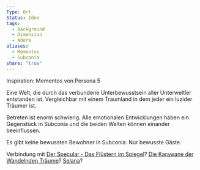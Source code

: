 ```yaml
---
Type: Ort
Status: Idee
tags:
  - Background
  - Dimension
  - Adora
aliases:
  - Mementos
  - Subconia
share: "true"
---
```

Inspiration: Mementos von Persona 5

Eine Welt, die durch das verbundene Unterbewusstsein aller Unterweltler entstanden ist. 
Vergleichbar mit einem Traumland in dem jeder ein luzider Träumer ist. 

Betreten ist enorm schwierig. Alle emotionalen Entwicklungen haben ein Gegenstück in Subconia und die beiden Welten können einander beeinflussen. 

Es gibt keine bewussten Bewohner in Subconia. Nur bewusste Gäste. 

Verbindung mit [Der Specular - Das Flüstern im Spiegel](../../Gefahren/Feinde%20der%20G%C3%B6tter/Der%20Specular%20-%20Das%20Fl%C3%BCstern%20im%20Spiegel.md)? [Die Karawane der Wandelnden Träume](../../Organisationen/Die%20Karawane%20der%20Wandelnden%20Tr%C3%A4ume.md)? [Selana](../../Kreaturen/Mutanten/Mondschlange.md)? 



